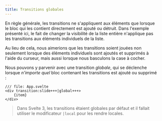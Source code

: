 ```yaml
---
title: Transitions globales
---
```


En règle générale, les transitions ne s'appliquent aux éléments que lorsque le bloc qui les contient directement est ajouté ou détruit. Dans l'exemple présenté ici, le fait de changer la visibilité de la liste entière n'applique pas les transitions aux éléments individuels de la liste.

Au lieu de cela, nous aimerions que les transitions soient jouées non seulement lorsque des éléments individuels sont ajoutés et supprimés à l'aide du curseur, mais aussi lorsque nous basculons la case à cocher.

Nous pouvons y parvenir avec une transition _globale_, qui se déclenche lorsque _n'importe quel_ bloc contenant les transitions est ajouté ou supprimé :

```svelte
/// file: App.svelte
<div transition:slide+++|global+++>
	{item}
</div>
```

> Dans Svelte 3, les transitions étaient globales par défaut et il fallait utiliser le modificateur `|local` pour les rendre locales.
